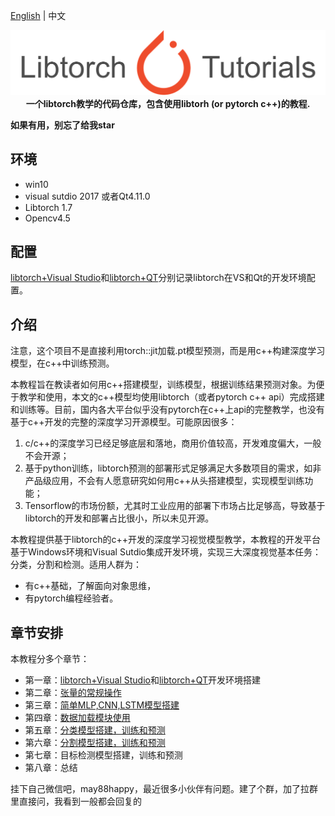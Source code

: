 [English](https://github.com/AllentDan/LibtorchTutorials/blob/main/README.md) | 中文

<div align="center">

![logo](https://raw.githubusercontent.com/AllentDan/ImageBase/main/detection/LibtorchTutorials.png)  
**一个libtorch教学的代码仓库，包含使用libtorh (or pytorch c++)的教程.**  

</div>

**如果有用，别忘了给我star**
## 环境
- win10
- visual sutdio 2017 或者Qt4.11.0
- Libtorch 1.7
- Opencv4.5

## 配置
[libtorch+Visual Studio](https://allentdan.github.io/2020/12/16/pytorch%E9%83%A8%E7%BD%B2torchscript%E7%AF%87)和[libtorch+QT](https://allentdan.github.io/2021/01/21/QT%20Creator%20+%20Opencv4.x%20+%20Libtorch1.7%E9%85%8D%E7%BD%AE/#more)分别记录libtorch在VS和Qt的开发环境配置。

## 介绍
注意，这个项目不是直接利用torch::jit加载.pt模型预测，而是用c++构建深度学习模型，在c++中训练预测。

本教程旨在教读者如何用c++搭建模型，训练模型，根据训练结果预测对象。为便于教学和使用，本文的c++模型均使用libtorch（或者pytorch c++ api）完成搭建和训练等。目前，国内各大平台似乎没有pytorch在c++上api的完整教学，也没有基于c++开发的完整的深度学习开源模型。可能原因很多：

1. c/c++的深度学习已经足够底层和落地，商用价值较高，开发难度偏大，一般不会开源；
2. 基于python训练，libtorch预测的部署形式足够满足大多数项目的需求，如非产品级应用，不会有人愿意研究如何用c++从头搭建模型，实现模型训练功能；
3. Tensorflow的市场份额，尤其时工业应用的部署下市场占比足够高，导致基于libtorch的开发和部署占比很小，所以未见开源。

本教程提供基于libtorch的c++开发的深度学习视觉模型教学，本教程的开发平台基于Windows环境和Visual Sutdio集成开发环境，实现三大深度视觉基本任务：分类，分割和检测。适用人群为：
- 有c++基础，了解面向对象思维，
- 有pytorch编程经验者。

## 章节安排
本教程分多个章节：
- 第一章：[libtorch+Visual Studio](https://allentdan.github.io/2020/12/16/pytorch%E9%83%A8%E7%BD%B2torchscript%E7%AF%87)和[libtorch+QT](https://allentdan.github.io/2021/01/21/QT%20Creator%20+%20Opencv4.x%20+%20Libtorch1.7%E9%85%8D%E7%BD%AE/#more)开发环境搭建
- 第二章：[张量的常规操作](https://allentdan.github.io/2021/01/16/libtorch%E6%95%99%E7%A8%8B%EF%BC%88%E4%BA%8C%EF%BC%89/)
- 第三章：[简单MLP,CNN,LSTM模型搭建](https://allentdan.github.io/2021/01/16/libtorch%E6%95%99%E7%A8%8B%EF%BC%88%E4%B8%89%EF%BC%89/)
- 第四章：[数据加载模块使用](https://allentdan.github.io/2021/01/18/libtorch%E6%95%99%E7%A8%8B%EF%BC%88%E5%9B%9B%EF%BC%89/)
- 第五章：[分类模型搭建，训练和预测](https://allentdan.github.io/2021/01/18/libtorch%E6%95%99%E7%A8%8B%EF%BC%88%E4%BA%94%EF%BC%89/)
- 第六章：[分割模型搭建，训练和预测](https://allentdan.github.io/2021/02/10/libtorch%E6%95%99%E7%A8%8B%EF%BC%88%E5%85%AD%EF%BC%89/)
- 第七章：目标检测模型搭建，训练和预测
- 第八章：总结

挂下自己微信吧，may88happy，最近很多小伙伴有问题。建了个群，加了拉群里直接问，我看到一般都会回复的

